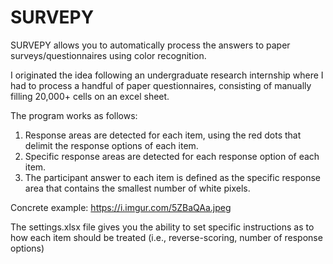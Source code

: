 # SURVEPY
SURVEPY allows you to automatically process the answers to paper surveys/questionnaires using color recognition.

I originated the idea following an undergraduate research internship where I had to process a handful of paper questionnaires, consisting of manually filling 20,000+ cells on an excel sheet.

The program works as follows:
1) Response areas are detected for each item, using the red dots that delimit the response options of each item.
2) Specific response areas are detected for each response option of each item.
3) The participant answer to each item is defined as the specific response area that contains the smallest number of white pixels.

Concrete example: https://i.imgur.com/5ZBaQAa.jpeg

The settings.xlsx file gives you the ability to set specific instructions as to how each item should be treated (i.e., reverse-scoring, number of response options)
